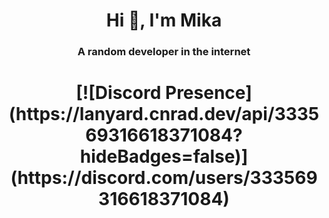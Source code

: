 <h1 align="center">Hi 👋, I'm Mika</h1>
<h3 align="center">A random developer in the internet</h3>

<h1 align="center">[![Discord Presence](https://lanyard.cnrad.dev/api/333569316618371084?hideBadges=false)](https://discord.com/users/333569316618371084)</h1>
